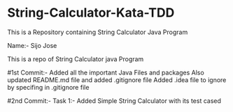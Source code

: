 # String-Calculator-Kata-TDD
This is a Repository containing String Calculator Java Program


Name:- Sijo Jose

This is a repo of String Calculator java Program

#1st Commit:- 
    Added all the important Java Files and packages
    Also updated README.md file and added .gitignore file
    Added .idea file to ignore by specifing in .gitignore file


#2nd Commit:-
    Task 1:-
    Added Simple String Calculator with its test cased
